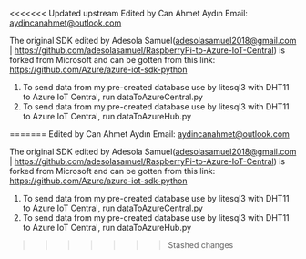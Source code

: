 <<<<<<< Updated upstream
Edited by Can Ahmet Aydın
Email: aydincanahmet@outlook.com



The original SDK edited by Adesola Samuel(adesolasamuel2018@gmail.com | https://github.com/adesolasamuel/RaspberryPi-to-Azure-IoT-Central) is forked from Microsoft and can be gotten from this link: https://github.com/Azure/azure-iot-sdk-python

1. To send data from my pre-created database use by litesql3 with DHT11 to Azure IoT Central, run dataToAzureCentral.py
2. To send data from my pre-created database use by litesql3 with DHT11 to Azure IoT Central, run dataToAzureHub.py


=======
Edited by Can Ahmet Aydın Email: aydincanahmet@outlook.com

The original SDK edited by Adesola Samuel(adesolasamuel2018@gmail.com | https://github.com/adesolasamuel/RaspberryPi-to-Azure-IoT-Central) is forked from Microsoft and can be gotten from this link: https://github.com/Azure/azure-iot-sdk-python

1. To send data from my pre-created database use by litesql3 with DHT11 to Azure IoT Central, run dataToAzureCentral.py
2. To send data from my pre-created database use by litesql3 with DHT11 to Azure IoT Central, run dataToAzureHub.py
>>>>>>> Stashed changes
